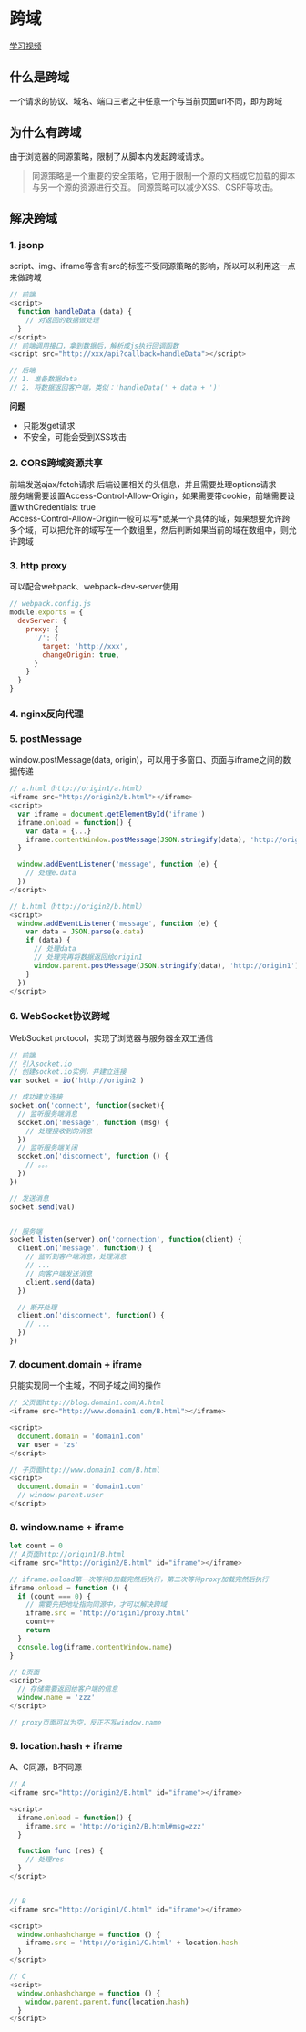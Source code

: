 # 跨域
[学习视频](https://www.bilibili.com/video/BV1wT4y1g788/?p=2&spm_id_from=pageDriver&vd_source=fce3c7fa5d7562f785a0a02cc86c0c08)
## 什么是跨域
一个请求的协议、域名、端口三者之中任意一个与当前页面url不同，即为跨域
## 为什么有跨域
由于浏览器的同源策略，限制了从脚本内发起跨域请求。
> 同源策略是一个重要的安全策略，它用于限制一个源的文档或它加载的脚本与另一个源的资源进行交互。
同源策略可以减少XSS、CSRF等攻击。

## 解决跨域
### 1. jsonp
script、img、iframe等含有src的标签不受同源策略的影响，所以可以利用这一点来做跨域
```javascript
// 前端
<script>
  function handleData (data) {
    // 对返回的数据做处理
  }
</script>
// 前端调用接口，拿到数据后，解析成js执行回调函数
<script src="http://xxx/api?callback=handleData"></script>

// 后端
// 1. 准备数据data
// 2. 将数据返回客户端，类似：'handleData(' + data + ')'
```
**问题**
- 只能发get请求
- 不安全，可能会受到XSS攻击

### 2. CORS跨域资源共享
前端发送ajax/fetch请求
后端设置相关的头信息，并且需要处理options请求  
服务端需要设置Access-Control-Allow-Origin，如果需要带cookie，前端需要设置withCredentials: true  
Access-Control-Allow-Origin一般可以写*或某一个具体的域，如果想要允许跨多个域，可以把允许的域写在一个数组里，然后判断如果当前的域在数组中，则允许跨域

### 3. http proxy
可以配合webpack、webpack-dev-server使用
```javascript
// webpack.config.js
module.exports = {
  devServer: {
    proxy: {
      '/': {
        target: 'http://xxx',
        changeOrigin: true,
      }
    }
  }
}
```

### 4. nginx反向代理

### 5. postMessage
window.postMessage(data, origin)，可以用于多窗口、页面与iframe之间的数据传递
```javascript
// a.html（http://origin1/a.html）
<iframe src="http://origin2/b.html"></iframe>
<script>
  var iframe = document.getElementById('iframe')
  iframe.onload = function() {
    var data = {...}
    iframe.contentWindow.postMessage(JSON.stringify(data), 'http://origin2')
  }

  window.addEventListener('message', function (e) {
    // 处理e.data
  })
</script>

// b.html（http://origin2/b.html）
<script>
  window.addEventListener('message', function (e) {
    var data = JSON.parse(e.data)
    if (data) {
      // 处理data
      // 处理完再将数据返回给origin1
      window.parent.postMessage(JSON.stringify(data), 'http://origin1')
    }
  })
</script>
```

### 6. WebSocket协议跨域
WebSocket protocol，实现了浏览器与服务器全双工通信
```javascript
// 前端
// 引入socket.io
// 创建socket.io实例，并建立连接
var socket = io('http://origin2')

// 成功建立连接
socket.on('connect', function(socket){
  // 监听服务端消息
  socket.on('message', function (msg) {
    // 处理接收到的消息
  })
  // 监听服务端关闭
  socket.on('disconnect', function () {
    // 。。。
  })
})

// 发送消息
socket.send(val)


// 服务端
socket.listen(server).on('connection', function(client) {
  client.on('message', function() {
    // 监听到客户端消息，处理消息
    // ...
    // 向客户端发送消息
    client.send(data)
  })

  // 断开处理
  client.on('disconnect', function() {
    // ...
  })
})
```

### 7. document.domain + iframe
只能实现同一个主域，不同子域之间的操作
```javascript
// 父页面http://blog.domain1.com/A.html
<iframe src="http://www.domain1.com/B.html"></iframe>

<script>
  document.domain = 'domain1.com'
  var user = 'zs'
</script>

// 子页面http://www.domain1.com/B.html
<script>
  document.domain = 'domain1.com'
  // window.parent.user
</script>
```

### 8. window.name + iframe
```javascript
let count = 0
// A页面http://origin1/B.html
<iframe src="http://origin2/B.html" id="iframe"></iframe>

// iframe.onload第一次等待B加载完然后执行，第二次等待proxy加载完然后执行
iframe.onload = function () {
  if (count === 0) {
    // 需要先把地址指向同源中，才可以解决跨域
    iframe.src = 'http://origin1/proxy.html'
    count++
    return
  }
  console.log(iframe.contentWindow.name)
}

// B页面
<script>
  // 存储需要返回给客户端的信息
  window.name = 'zzz'
</script>

// proxy页面可以为空，反正不写window.name
```

### 9. location.hash + iframe
A、C同源，B不同源
```javascript
// A
<iframe src="http://origin2/B.html" id="iframe"></iframe>

<script>
  iframe.onload = function() {
    iframe.src = 'http://origin2/B.html#msg=zzz'
  }

  function func (res) {
    // 处理res
  }
</script>


// B
<iframe src="http://origin1/C.html" id="iframe"></iframe>

<script>
  window.onhashchange = function () {
    iframe.src = 'http://origin1/C.html' + location.hash
  }
</script>

// C
<script>
  window.onhashchange = function () {
    window.parent.parent.func(location.hash)
  }
</script>
```